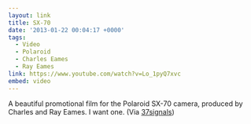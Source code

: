 ```yaml
---
layout: link
title: SX-70
date: '2013-01-22 00:04:17 +0000'
tags:
  - Video
  - Polaroid
  - Charles Eames
  - Ray Eames
link: https://www.youtube.com/watch?v=Lo_1pyQ7xvc
embed: video
---
```

A beautiful promotional film for the Polaroid SX-70 camera, produced by Charles and Ray Eames. I want one. (Via [37signals][1])

[1]: http://37signals.com/svn/posts/3402